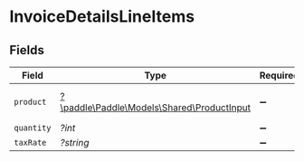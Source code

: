 # InvoiceDetailsLineItems


## Fields

| Field                                                                             | Type                                                                              | Required                                                                          | Description                                                                       |
| --------------------------------------------------------------------------------- | --------------------------------------------------------------------------------- | --------------------------------------------------------------------------------- | --------------------------------------------------------------------------------- |
| `product`                                                                         | [?\paddle\Paddle\Models\Shared\ProductInput](../../models/shared/ProductInput.md) | :heavy_minus_sign:                                                                | Represents a product entity.                                                      |
| `quantity`                                                                        | *?int*                                                                            | :heavy_minus_sign:                                                                | N/A                                                                               |
| `taxRate`                                                                         | *?string*                                                                         | :heavy_minus_sign:                                                                | N/A                                                                               |